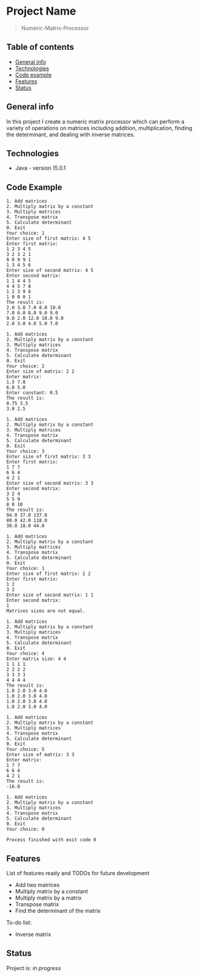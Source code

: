 # Project Name
>Numeric-Matrix-Processor

## Table of contents
* [General info](#general-info)
* [Technologies](#technologies)
* [Code example](#code-example)
* [Features](#features)
* [Status](#status)

## General info
In this project I create a numeric matrix processor which can perform a variety of operations on matrices including addition, multiplication, finding the determinant, and dealing with inverse matrices.

## Technologies
* Java - version 15.0.1

## Code Example
```
1. Add matrices
2. Multiply matrix by a constant
3. Multiply matrices
4. Transpose matrix
5. Calculate determinant
0. Exit
Your choice: 1
Enter size of first matrix: 4 5
Enter first matrix:
1 2 3 4 5
3 2 3 2 1
8 0 9 9 1
1 3 4 5 6
Enter size of second matrix: 4 5
Enter second matrix:
1 1 4 4 5
4 4 5 7 8
1 2 3 9 8
1 0 0 0 1
The result is:
2.0 3.0 7.0 8.0 10.0 
7.0 6.0 8.0 9.0 9.0 
9.0 2.0 12.0 18.0 9.0 
2.0 3.0 4.0 5.0 7.0 

1. Add matrices
2. Multiply matrix by a constant
3. Multiply matrices
4. Transpose matrix
5. Calculate determinant
0. Exit
Your choice: 2
Enter size of matrix: 2 2
Enter matrix:
1.5 7.0
6.0 5.0
Enter constant: 0.5
The result is:
0.75 3.5 
3.0 2.5 

1. Add matrices
2. Multiply matrix by a constant
3. Multiply matrices
4. Transpose matrix
5. Calculate determinant
0. Exit
Your choice: 3
Enter size of first matrix: 3 3
Enter first matrix:
1 7 7
6 6 4
4 2 1
Enter size of second matrix: 3 3
Enter second matrix:
3 2 4
5 5 9
8 0 10
The result is:
94.0 37.0 137.0 
80.0 42.0 118.0 
30.0 18.0 44.0 

1. Add matrices
2. Multiply matrix by a constant
3. Multiply matrices
4. Transpose matrix
5. Calculate determinant
0. Exit
Your choice: 1
Enter size of first matrix: 2 2
Enter first matrix:
1 2
3 2
Enter size of second matrix: 1 1
Enter second matrix:
1
Matrices sizes are not equal.

1. Add matrices
2. Multiply matrix by a constant
3. Multiply matrices
4. Transpose matrix
5. Calculate determinant
0. Exit
Your choice: 4
Enter matrix size: 4 4
1 1 1 1
2 2 2 2
3 3 3 3
4 4 4 4
The result is:
1.0 2.0 3.0 4.0 
1.0 2.0 3.0 4.0 
1.0 2.0 3.0 4.0 
1.0 2.0 3.0 4.0 

1. Add matrices
2. Multiply matrix by a constant
3. Multiply matrices
4. Transpose matrix
5. Calculate determinant
0. Exit
Your choice: 5
Enter size of matrix: 3 3
Enter matrix:
1 7 7
6 6 4
4 2 1
The result is:
-16.0

1. Add matrices
2. Multiply matrix by a constant
3. Multiply matrices
4. Transpose matrix
5. Calculate determinant
0. Exit
Your choice: 0

Process finished with exit code 0
```

## Features
List of features ready and TODOs for future development
* Add two matrices
* Multiply matrix by a constant
* Multiply matrix by a matrix
* Transpose matrix
* Find the determinant of the matrix

To-do list:
* Inverse matrix

## Status
Project is: _in progress_